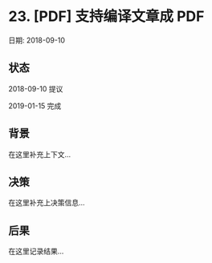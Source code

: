 # 23. [PDF] 支持编译文章成 PDF

日期: 2018-09-10

## 状态

2018-09-10 提议

2019-01-15 完成

## 背景

在这里补充上下文...

## 决策

在这里补充上决策信息...

## 后果

在这里记录结果...
